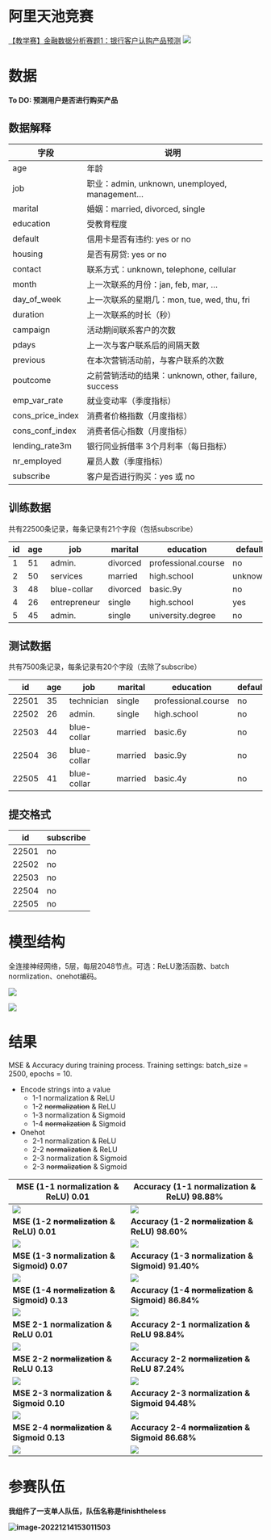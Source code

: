 # 阿里天池竞赛
[【教学赛】金融数据分析赛题1：银行客户认购产品预测](https://tianchi.aliyun.com/competition/entrance/531993/introduction?spm=5176.12281925.0.0.46e67137PjhlEt)
![](https://img.alicdn.com/imgextra/i3/O1CN01fBX9JF1XbwO78w3zP_!!6000000002943-2-tps-1440-438.png)

# 数据

**To DO: 预测用户是否进行购买产品**

## 数据解释

| 字段             | 说明                                                 |
| ---------------- | ---------------------------------------------------- |
| age              | 年龄                                                 |
| job              | 职业：admin, unknown, unemployed, management…        |
| marital          | 婚姻：married, divorced, single                      |
| education        | 受教育程度                                           |
| default          | 信用卡是否有违约: yes or no                          |
| housing          | 是否有房贷: yes or no                                |
| contact          | 联系方式：unknown, telephone, cellular               |
| month            | 上一次联系的月份：jan, feb, mar, …                   |
| day_of_week      | 上一次联系的星期几：mon, tue, wed, thu, fri          |
| duration         | 上一次联系的时长（秒）                               |
| campaign         | 活动期间联系客户的次数                               |
| pdays            | 上一次与客户联系后的间隔天数                         |
| previous         | 在本次营销活动前，与客户联系的次数                   |
| poutcome         | 之前营销活动的结果：unknown, other, failure, success |
| emp_var_rate     | 就业变动率（季度指标）                               |
| cons_price_index | 消费者价格指数（月度指标）                           |
| cons_conf_index  | 消费者信心指数（月度指标）                           |
| lending_rate3m   | 银行同业拆借率 3个月利率（每日指标）                 |
| nr_employed      | 雇员人数（季度指标）                                 |
| subscribe        | 客户是否进行购买：yes 或 no                          |

## 训练数据

共有22500条记录，每条记录有21个字段（包括subscribe）

| id   | age  | job          | marital  | education           | default | housing | loan | contact  | month | day_of_week | duration | campaign | pdays | previous | poutcome    | emp_var_rate | cons_price_index | cons_conf_index | lending_rate3m | nr_employed | subscribe |
| ---- | ---- | ------------ | -------- | ------------------- | ------- | ------- | ---- | -------- | ----- | ----------- | -------- | -------- | ----- | -------- | ----------- | ------------ | ---------------- | --------------- | -------------- | ----------- | --------- |
| 1    | 51   | admin.       | divorced | professional.course | no      | yes     | yes  | cellular | aug   | mon         | 4621     | 1        | 112   | 2        | failure     | 1.4          | 90.81            | -35.53          | 0.69           | 5219.74     | no        |
| 2    | 50   | services     | married  | high.school         | unknown | yes     | no   | cellular | may   | mon         | 4715     | 1        | 412   | 2        | nonexistent | -1.8         | 96.33            | -40.58          | 4.05           | 4974.79     | yes       |
| 3    | 48   | blue-collar  | divorced | basic.9y            | no      | no      | no   | cellular | apr   | wed         | 171      | 0        | 1027  | 1        | failure     | -1.8         | 96.33            | -44.74          | 1.5            | 5022.61     | no        |
| 4    | 26   | entrepreneur | single   | high.school         | yes     | yes     | yes  | cellular | aug   | fri         | 359      | 26       | 998   | 0        | nonexistent | 1.4          | 97.08            | -35.55          | 5.11           | 5222.87     | yes       |
| 5    | 45   | admin.       | single   | university.degree   | no      | no      | no   | cellular | nov   | tue         | 3178     | 1        | 240   | 4        | success     | -3.4         | 89.82            | -33.83          | 1.17           | 4884.7      | no        |

## 测试数据

共有7500条记录，每条记录有20个字段（去除了subscribe）

| id    | age  | job         | marital | education           | default | housing | loan | contact   | month | day_of_week | duration | campaign | pdays | previous | poutcome    | emp_var_rate | cons_price_index | cons_conf_index | lending_rate3m | nr_employed |
| ----- | ---- | ----------- | ------- | ------------------- | ------- | ------- | ---- | --------- | ----- | ----------- | -------- | -------- | ----- | -------- | ----------- | ------------ | ---------------- | --------------- | -------------- | ----------- |
| 22501 | 35   | technician  | single  | professional.course | no      | yes     | yes  | cellular  | aug   | mon         | 3295     | 1        | 476   | 0        | success     | 1.4          | 95.37            | -33.04          | 3.63           | 5204.54     |
| 22502 | 26   | admin.      | single  | high.school         | no      | yes     | no   | cellular  | may   | thu         | 2872     | 1        | 166   | 2        | success     | -1.8         | 91.75            | -44.42          | 3.16           | 4924.78     |
| 22503 | 44   | blue-collar | married | basic.6y            | no      | no      | no   | telephone | may   | mon         | 268      | 3        | 968   | 0        | nonexistent | 1.1          | 89.67            | -36.9           | 5.04           | 4947.02     |
| 22504 | 36   | blue-collar | married | basic.9y            | no      | yes     | no   | telephone | nov   | thu         | 30       | 1        | 432   | 5        | success     | -0.1         | 89.87            | -41.66          | 3.27           | 5203.33     |
| 22505 | 41   | blue-collar | married | basic.4y            | no      | yes     | no   | telephone | may   | thu         | 1670     | 1        | 944   | 3        | success     | 1.1          | 97.64            | -36.32          | 3.95           | 4992.02     |

## 提交格式

| id    | subscribe |
| ----- | --------- |
| 22501 | no        |
| 22502 | no        |
| 22503 | no        |
| 22504 | no        |
| 22505 | no        |

# 模型结构

全连接神经网络，5层，每层2048节点。可选：ReLU激活函数、batch normlization、onehot编码。

![](statics/model-arch1.png)

![](statics/model-arch2.png)

# 结果

MSE & Accuracy during training process. Training settings: batch_size = 2500, epochs = 10.

- Encode strings into a value
  - 1-1 normalization & ReLU
  - 1-2 ~~normalization~~ & ReLU
  - 1-3 normalization & Sigmoid
  - 1-4 ~~normalization~~ & Sigmoid
- Onehot
  - 2-1 normalization & ReLU
  - 2-2 ~~normalization~~ & ReLU
  - 2-3 normalization & Sigmoid
  - 2-3 ~~normalization~~ & Sigmoid

| MSE (1-1 normalization & ReLU) 0.01               | Accuracy (1-1 normalization & ReLU) 98.88%            |
| ------------------------------------------------- | ----------------------------------------------------- |
| ![](statics/loss_fcmodel_norm_relu.png)           | ![](statics/acc_fcmodel_norm_relu.png)                |
| **MSE (1-2 ~~normalization~~ & ReLU) 0.01**       | **Accuracy (1-2 ~~normalization~~ & ReLU) 98.60%**    |
| ![](statics/loss_fcmodel_relu.png)                | ![](statics/acc_fcmodel_relu.png)                     |
| **MSE (1-3 normalization & Sigmoid) 0.07**        | **Accuracy (1-3 normalization & Sigmoid) 91.40%**     |
| ![](statics/loss_fcmodel_norm_sigmoid.png)        | ![](statics/acc_fcmodel_norm_sigmoid.png)             |
| **MSE (1-4 ~~normalization~~ & Sigmoid) 0.13**    | **Accuracy (1-4 ~~normalization~~ & Sigmoid) 86.84%** |
| ![](statics/loss_fcmodel_sigmoid.png)             | ![](statics/acc_fcmodel_sigmoid.png)                  |
| **MSE 2-1 normalization & ReLU 0.01**             | **Accuracy 2-1 normalization & ReLU 98.84%**          |
| ![](statics/loss_fcmodel_norm_relu_onehot.png)    | ![](statics/acc_fcmodel_norm_relu_onehot.png)         |
| **MSE 2-2 ~~normalization~~ & ReLU 0.13**         | **Accuracy 2-2 ~~normalization~~ & ReLU 87.24%**      |
| ![](statics/loss_fcmodel_relu_onehot.png)         | ![](statics/acc_fcmodel_relu_onehot.png)              |
| **MSE 2-3 normalization & Sigmoid 0.10**          | **Accuracy 2-3 normalization & Sigmoid 94.48%**       |
| ![](statics/loss_fcmodel_norm_sigmoid_onehot.png) | ![](statics/acc_fcmodel_norm_sigmoid_onehot.png)      |
| **MSE 2-4 ~~normalization~~ & Sigmoid 0.13**      | **Accuracy 2-4 ~~normalization~~ & Sigmoid 86.68%**   |
| ![](statics/loss_fcmodel_sigmoid_onehot.png)      | ![](statics/acc_fcmodel_sigmoid_onehot.png)           |

# **参赛队伍**

**我组件了一支单人队伍，队伍名称是finishtheless**

**![image-20221214153011503](statics/image-20221214153011503.png)**